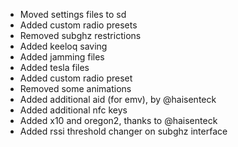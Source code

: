 - Moved settings files to sd
- Added custom radio presets
- Removed subghz restrictions
- Added keeloq saving
- Added jamming files
- Added tesla files
- Added custom radio preset
- Removed some animations
- Added additional aid (for emv), by @haisenteck
- Added additional nfc keys
- Added x10 and oregon2, thanks to @haisenteck
- Added rssi threshold changer on subghz interface
